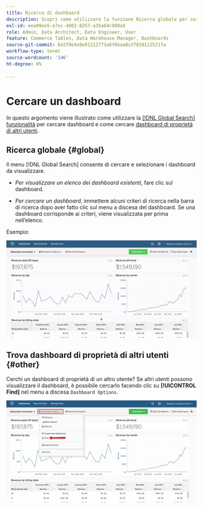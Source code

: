 ```yaml
---
title: Ricerca di dashboard
description: Scopri come utilizzare la funzione Ricerca globale per cercare dashboard e come cercare dashboard di proprietà di altri utenti.
exl-id: eea09ee5-e7ec-4002-8257-a35a64c900a9
role: Admin, Data Architect, Data Engineer, User
feature: Commerce Tables, Data Warehouse Manager, Dashboards
source-git-commit: 6e2f9e4a9e91212771e6f6baa8c2f8101125217a
workflow-type: tm+mt
source-wordcount: '146'
ht-degree: 0%

---
```


# Cercare un dashboard

In questo argomento viene illustrato come utilizzare la [[!DNL Global Search] funzionalità](#global) per cercare dashboard e come cercare [dashboard di proprietà di altri utenti](#other).

## Ricerca globale {#global}

Il menu [!DNL Global Search] consente di cercare e selezionare i dashboard da visualizzare.

* *Per visualizzare un elenco dei dashboard esistenti*, fare clic sul dashboard.

* *Per cercare un dashboard*, immettere alcuni criteri di ricerca nella barra di ricerca dopo aver fatto clic sul menu a discesa del dashboard. Se una dashboard corrisponde ai criteri, viene visualizzata per prima nell’elenco.

Esempio:

![ricerca globale dashboard](../../assets/dboard-global-search.gif)

## Trova dashboard di proprietà di altri utenti {#other}

Cerchi un dashboard di proprietà di un altro utente? Se altri utenti possono visualizzare il dashboard, è possibile cercarlo facendo clic su **[!UICONTROL Find]** nel menu a discesa `Dashboard Options`.

![trova dashboard](../../assets/find-dboards-other-owners.png)

